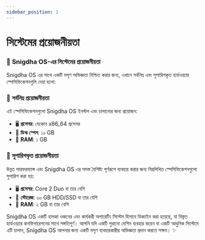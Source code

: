 ```yaml
---
sidebar_position: 1
---
```

# সিস্টেমের প্রয়োজনীয়তা

### 🌟 **Snigdha OS-এর সিস্টেমের প্রয়োজনীয়তা**

Snigdha OS এর সাথে একটি মসৃণ অভিজ্ঞতা নিশ্চিত করার জন্য, এখানে সর্বনিম্ন এবং সুপারিশকৃত হার্ডওয়্যার স্পেসিফিকেশনগুলি দেয়া হলো:  

### 🔹 **সর্বনিম্ন প্রয়োজনীয়তা**  
এই স্পেসিফিকেশনগুলো Snigdha OS ইনস্টল এবং চালানোর জন্য প্রয়োজন:  
- 🖥 **প্রসেসর**: যেকোন x86_64 প্রসেসর  
- 💾 **ডিস্ক স্পেস**: ১০ GB  
- 🐏 **RAM**: ১ GB  

### 🔹 **সুপারিশকৃত প্রয়োজনীয়তা**  
উন্নত পারফরম্যান্স এবং Snigdha OS এর সমস্ত বৈশিষ্ট্য পূর্ণরূপে ব্যবহার করার জন্য নিম্নলিখিত স্পেসিফিকেশনগুলো সুপারিশ করা হয়:  
- 🖥 **প্রসেসর**: Core 2 Duo বা তার বেশি  
- 💾 **স্টোরেজ**: ৩০ GB HDD/SSD বা তার বেশি  
- 🐏 **RAM**: ২ GB বা তার বেশি  

Snigdha OS একটি হালকা ওজনের এবং কার্যকরী অপারেটিং সিস্টেম হিসাবে ডিজাইন করা হয়েছে, যা বিস্তৃত হার্ডওয়্যার কনফিগারেশনের সাথে সঙ্গতিপূর্ণ। আপনি যদি একটি পুরানো মেশিন ব্যবহার করেন বা একটি আধুনিক সিস্টেমে এটি চালান, Snigdha OS আপনার জন্য একটি মসৃণ ব্যবহারকারীর অভিজ্ঞতা প্রদান করতে সক্ষম। ✨